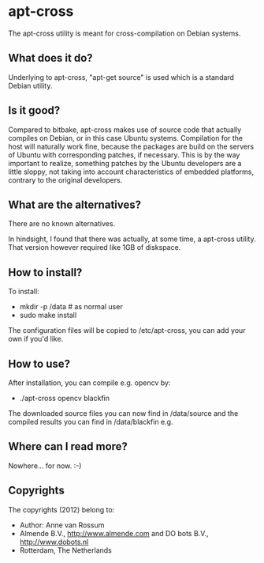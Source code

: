 <!-- Uses markdown syntax for neat display at github -->

# apt-cross
The apt-cross utility is meant for cross-compilation on Debian systems.

## What does it do?
Underlying to apt-cross, "apt-get source" is used which is a standard Debian utility. 

## Is it good?
Compared to bitbake, apt-cross makes use of source code that actually compiles on Debian, or in this case Ubuntu systems. Compilation for the host will naturally work fine, because the packages are build on the servers of Ubuntu with corresponding patches, if necessary. This is by the way important to realize, something patches by the Ubuntu developers are a little sloppy, not taking into account characteristics of embedded platforms, contrary to the original developers.

## What are the alternatives?
There are no known alternatives. 

In hindsight, I found that there was actually, at some time, a apt-cross utility. That version however required like 1GB of diskspace.

## How to install?
To install:

* mkdir -p /data # as normal user
* sudo make install

The configuration files will be copied to /etc/apt-cross, you can add your own if you'd like.

## How to use?

After installation, you can compile e.g. opencv by:

* ./apt-cross opencv blackfin

The downloaded source files you can now find in /data/source and the compiled results you can find in /data/blackfin e.g.

## Where can I read more?
Nowhere... for now. :-)

## Copyrights
The copyrights (2012) belong to:

- Author: Anne van Rossum
- Almende B.V., http://www.almende.com and DO bots B.V., http://www.dobots.nl
- Rotterdam, The Netherlands
